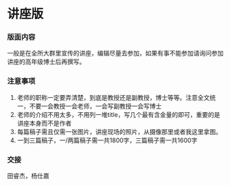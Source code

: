 # 讲座版

### 版面内容

一般是在全所大群里宣传的讲座，编辑尽量去参加，如果有事不能参加请询问参加讲座的高年级博士后再撰写。

### 注意事项

1. 老师的职称一定要弄清楚，到底是教授还是副教授，博士等等。注意全文统一，不要一会教授一会老师，一会写副教授一会写博士
2. 老师的介绍不用太多，不用列一堆title，写几个最有含金量的即可，重要的是讲座本身而不是作者
3. 每篇稿子需且仅需一张图片，讲座现场的照片，从摄像那里或者我这里拿图。
4. 一到三篇稿子，一/两篇稿子需一共1800字，三篇稿子需一共1600字

### 交接

田睿杰，杨仕嘉
